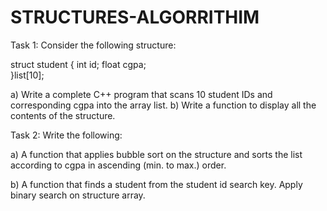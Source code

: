 # STRUCTURES-ALGORRITHIM
Task 1: 
Consider the following structure:

struct student
       {
       int id;
       float cgpa;       
       }list[10];

a)	Write a complete C++ program that scans 10 student IDs and corresponding cgpa into the array list.
b)	Write a function to display all the contents of the structure.

Task 2:
Write the following: 

a)	A function that applies bubble sort on the structure and sorts the list according to cgpa in ascending (min. to max.) order.

b)	A function that finds a student from the student id search key. Apply binary search on structure array.
